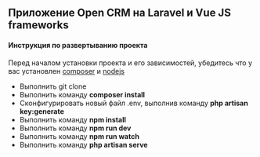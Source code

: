 <h2>Приложение Open CRM на Laravel и Vue JS frameworks</h2>

<h4>Инструкция по развертыванию проекта</h4>
<p>Перед началом установки проекта и его зависимостей, убедитесь что у вас установлен <a href="https://getcomposer.org/">composer</a> и <a href="https://nodejs.org/ru/">nodejs</a></p>
<ul>
    <li>Выполнить git clone</li>
    <li>Выполнить команду <b>composer install</b></li>
    <li>Сконфигурировать новый файл .env, выполнив команду <b>php artisan key:generate</b></li>
    <li>Выполнить команду <b>npm install</b></li>
    <li>Выполнить команду <b>npm run dev</b></li>
    <li>Выполнить команду <b>npm run watch</b></li>
    <li>Выполнить команду <b>php artisan serve</b></li>
</ul>
